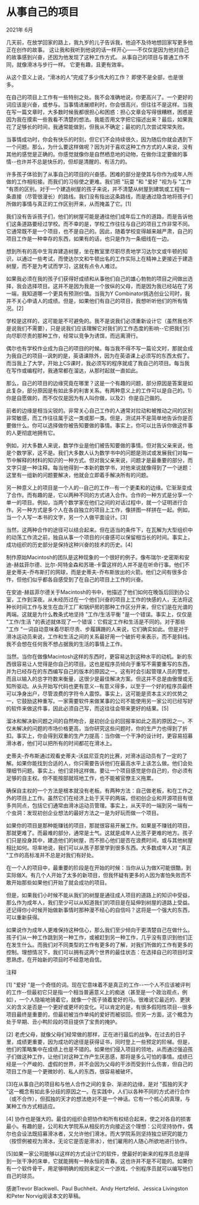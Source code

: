 # 从事自己的项目

2021年 6月

几天前，在放学回家的路上，我九岁的儿子告诉我，他迫不及待地想回家写更多他正在创作的故事。 这让我和我听到他说的话一样开心——不仅仅是因为他对自己的故事感到兴奋，还因为他发现了这种工作方式。 从事自己的项目与普通工作不同，就像滑冰与步行一样。 它更有趣，且更有效率。

从这个意义上说，“滑冰的人”完成了多少伟大的工作？ 即使不是全部，也是很多。

在自己的项目上工作有一些特别之处。我不会准确地说，你更高兴了。一个更好的词应该是兴奋，或参与。当事情进展顺利时，你会很高兴，但往往不是这样。当我在写一篇文章时，大多数时候我都很担心和困惑：担心文章会写得很糟糕，困惑是因为我在摸索一些我看不清楚的想法。我能否用文字把它描述出来？最后，如果我花了足够长的时间，我通常能做到，但我从不确定；最初的几次尝试常常失败。

当事情成功时，你会有快乐的时刻，但它们不会持续很久，因为随后你就会遇到下一个问题。那么，为什么要这样做呢？因为对于喜欢这种工作方式的人来说，没有其他的感觉是正确的。你感觉就像你是自然栖息地的动物，在做你注定要做的事情--也许并不总是快乐的，但却是清醒的、有活力的。

许多孩子体验到了从事自己的项目的兴奋感。困难的部分是使其与你作为成年人所做的工作相衔接。而我们的习俗使之更难。我们把 "玩耍 "和 "爱好 "视为与 "工作 "有质的区别。对于一个建造树屋的孩子来说，并不清楚从树屋到建筑或工程有一条直接（尽管很漫长）的路线。我们没有指出这条路线，而是通过隐含地将孩子们所做的事情与真正的工作区别开来，从而掩盖了它。[1]

我们没有告诉孩子们，他们的树屋可能是通往他们成年后工作的道路，而是告诉他们这条道路要经过学校。而不幸的是，学校工作往往与自己的项目工作非常不同。它通常既不是一个项目，也不是自己的。因此，随着学校变得越来越严肃，自己的项目工作是一种幸存的东西，如果有的话，也只是作为一条细线在一边。

想到所有的高中生背弃建造树屋，坐在教室里尽职尽责地学习达尔文或牛顿的知识，以通过一些考试，而使达尔文和牛顿出名的工作实际上在精神上更接近于建造树屋，而不是为考试而学习，这就有点令人难过。

如果我必须在我的孩子们获得好成绩和从事他们自己的雄心勃勃的项目之间做出选择，我会选择项目。这并不是因为我是一个放纵的父母，而是因为我已经站在了另一端，我知道哪一个更具有预测价值。当我为Y Combinator挑选创业公司时，我并不关心申请人的成绩。但是，如果他们有自己的项目，我想听听他们的所有情况。[2]

学校是这样的，这可能是不可避免的。我不是说我们必须重新设计它（虽然我也不是说我们不需要），只是说我们应该理解它对我们的工作态度的影响--它把我们引向尽职尽责的那种工作，经常以竞争为诱饵，而远离滑行。

偶尔也有学校作业成为自己的项目的时候。每当我不得不写一篇论文时，那就会成为我自己的项目--讽刺的是，英语课除外，因为在英语课上必须写的东西太假了。而当我上了大学，开始上CS课时，我必须写的程序就成了我自己的项目。每当我在写作或编程时，我通常都在溜达，从那时起就一直如此。

那么，自己的项目的边缘究竟在哪里？这是一个有趣的问题，部分原因是答案是如此复杂，部分原因是有如此多的利害关系。有两种意义上的工作可以是自己的。1）你是自愿做的，而不仅仅是因为有人叫你做，以及2）你是自己做的。

前者的边缘是相当尖锐的。非常关心自己工作的人通常对拉动和被推动之间的区别非常敏感，而工作往往属于这一类或那一类。但是，测试并不是简单地告诉你是否要做什么。你可以选择做你被告知要做的事情。事实上，你可以比告诉你做这件事的人更彻底地拥有它。

例如，对大多数人来说，数学作业是他们被告知要做的事情。但对我父亲来说，他是个数学家，这不是。我们大多数人认为数学书中的问题是测试或发展我们对每一节中解释的材料的知识的一种方式。但对我父亲来说，问题才是最重要的部分，而文字只是一种注释。每当他得到一本新的数学书，对他来说就像得到了一个谜题：这里有一组新的问题要解决，他就会立即着手解决所有的问题。

另一种意义上的项目是一个人的--自己的工作--有一个更柔和的边缘。它渐渐变成了合作。而有趣的是，它以两种不同的方式进入合作。合作的一种方式是分享一个单一的项目。例如，当两个数学家在他们之间的对话过程中，就一个证明进行合作。另一种方式是多个人在各自独立的项目上工作，像拼图一样拼在一起。例如，当一个人写一本书的文字，另一个人做平面设计。[3]

当然，这两种合作的途径可以结合起来。但在适当的条件下，在瓦解为大型组织中的动荡工作流之前，独自从事一个项目的兴奋感可以保留相当长的时间。事实上，成功组织的历史部分是保持这种兴奋的技术的历史。[4]

制作原始Macintosh的团队是这种现象的一个很好的例子。像布瑞尔-史密斯和安迪-赫兹菲尔德、比尔-阿特金森和苏珊-卡雷这样的人并不是在听命行事。他们不是史蒂夫-乔布斯打的网球，而是史蒂夫-乔布斯放出的火箭。他们之间有很多合作，但他们似乎都各自感受到了在自己的项目上工作的兴奋。

在安迪-赫兹菲尔德关于Macintosh的书中，他描述了他们如何在晚饭后回到办公室，工作到深夜。从未经历过在一个他们兴奋的项目上工作的快感的人，无法将这种长时间工作与发生在血汗工厂和锅炉房的那种工作区分开来，但它们是在光谱的两端。这就是为什么教条式地坚持 "工作/生活平衡 "是一个错误。事实上，仅仅是 "工作/生活 "的表述就体现了一个错误：它假定工作和生活是不同的。对于那些 "工作 "一词自动意味着尽职尽责、步履蹒跚的人来说，它们确实如此。但是对于滑冰运动员来说，工作和生活之间的关系最好用一个破折号来表示，而不是斜线。我不会想在任何我不想占据我的生活的事情上工作。

当然，当你在做像Macintosh这样的东西时，更容易达到这种水平的动机。新的东西很容易让人觉得是你自己的项目。这也是程序员倾向于重写不需要重写的东西，并为已经存在的东西编写自己的版本的原因之一。这有时会引起管理人员的警觉，而且以输入的总字符数来衡量，这很少是最佳解决方案。但这并不总是由傲慢或无知所驱动。从头开始写代码也更有意义--有意义得多，以至于一个好的程序员最终可以净身出户，尽管浪费的字符令人震惊。事实上，这可能是资本主义的优势之一，它鼓励这种重写。一家需要软件来做某事的公司不能使用另一家公司已经写好的软件来做这件事，因此必须自己写，而这往往会带来更好的结果。[5]

溜冰和解决新问题之间的自然吻合，是初创企业的回报率如此之高的原因之一。不仅未解决的问题的市场价格更高，当你研究这些问题时，你的生产力也得到了折扣。事实上，你会得到双重的生产力提高：当你做一个干净的设计时，更容易招募滑冰者，他们可以把所有的时间都花在滑冰上。

史蒂夫-乔布斯通过观看史蒂夫-沃兹尼亚克的比赛，对滑冰运动员有了一定的了解。如果你能找到合适的人，你只需要告诉他们在最高水平上该怎么做。他们会处理细节问题。事实上，他们坚持这样做。要让一个项目感觉是你自己的，你必须有足够的自主权。你不能按部就班地工作，也不能被官僚主义拖累。

确保自主权的一个方法是根本就没有老板。有两种方法：自己做老板，和在工作之外的项目上工作。虽然它们在经济上处于天平的两端，但初创企业和开源项目有很多共同点，包括它们通常由滑冰运动员管理。事实上，从天平的一端到另一端有一个虫洞：发现初创企业想法的最好方法之一是为好玩而做一个项目。

如果你的项目是那种能赚钱的项目，那就很容易开展工作。如果是不赚钱的项目，那就更难了。而最难的部分，通常是士气。这就是成年人比孩子更难的地方。孩子们只是投身其中，建造他们的树屋，而不担心他们是否在浪费时间，或与其他树屋相比如何。坦率地说，我们可以从孩子那里学到很多东西。大多数成年人对 "真正 "工作的高标准并不总是对我们有好处。

在一个人的项目中，最重要的阶段是在开始的时候：当你从认为做X可能很酷，到实际做X。有几个人开始了太多的新项目，但我怀疑有更多的人因为害怕失败而不敢开始那些如果他们开始了就会成功的项目。

但是，如果我们小时候不能从我们的树屋是通往成人项目的道路上的知识中受益，那么作为成年人，我们至少可以从知道我们的项目是在延伸到树屋的道路上受益。还记得你小时候开始做新事情时那种漫不经心的自信吗？这将是一个强大的东西，可以重新获得。

如果说作为成年人更难保持这种信心，那么我们至少倾向于更清楚自己在做什么。孩子们从一种工作跳到另一种工作，或被赶到另一种工作，几乎没有意识到他们正在发生什么。而我们对不同类型的工作有更多的了解，对我们所做的工作有更多的控制。理想情况下，我们可以拥有这两个世界的最佳状态：在选择自己的项目时深思熟虑，在开始新的项目时不经意地自信。



注释

[1] "爱好 "是一个奇怪的词。现在它意味着不是真正的工作--一个人不应该被评判的工作--但最初它只是指一个相当普遍意义上的痴迷（甚至是一个政治观点，例如），一个人隐喻地骑着它，就像一个孩子骑着爱好的马。很难说它最近的、更狭义的含义是否是一个更好或更坏的变化。可以肯定的是，有很多假阳性项目--很多项目最终是重要的，但最初被当作单纯的爱好而被驳回。但另一方面，这个概念为处于早期、丑小鸭阶段的项目提供了宝贵的掩护。

[2] 老虎父母，就像父母们经常做的那样，正在进行最后的战争。在过去的日子里，成绩更重要，因为成功的途径是获得证书，同时登上一些预定的阶梯。但是，他们的策略集中在成绩上也是不错的。如果他们侵入项目的领地，从而通过强迫孩子们做这种工作，让他们对这种工作产生厌恶感，那将是多么可怕的事情。成绩已经是一个严峻的、虚假的世界，并不会因为父母的干涉而受到什么伤害，但自己的项目工作是一个更微妙的、私人的东西，很容易被破坏。

[3]在从事自己的项目和与他人合作之间的复杂、渐进的边缘，是对 "孤独的天才 "这一概念有如此多分歧的原因之一。在实践中，人们以各种不同的方式进行合作（或不合作），但孤独的天才的想法绝对不是一个神话。它有一个核心的真理，与某种工作方式相适应。

[4] 协作也是强大的。最佳的组织会把协作和所有权结合起来，使之对各自的损害最小。有趣的是，公司和大学院系从相反的方向接近这个理想：公司坚持协作，偶尔也会设法既招募滑冰者，又允许他们滑冰，而大学院系则坚持独立研究的能力（按惯例被视为滑冰，无论它是否是滑冰），他们雇用的人随心所欲地进行协作。

[5]如果一家公司能够以这样的方式设计它的软件，使最好的新来的程序员总是得到一张干净的床单，它就能拥有一种永恒的青春。这也许并不是不可能的。如果你有一个软件骨干，用足够明确的规则来定义一个游戏，个别程序员就可以编写他们自己的球员。





感谢Trevor Blackwell、Paul Buchheit、Andy Hertzfeld、Jessica Livingston和Peter Norvig阅读本文的草稿。

